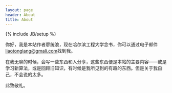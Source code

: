 ```yaml
---
layout: page
header: About
title: About
---
```

{% include JB/setup %}


你好，我是本站作者廖统浪，现在哈尔滨工程大学念书，你可以通过电子邮件<a href="mailto:liaotonglang@gmail.com">liaotonglang@gmali.com</a>找到我。

在我无聊的时候，会写一些东西和人分享，这些东西便是本站的主要内容——或是学习新算法，或是回顾旧知识，有时候是我所见到的有趣的东西。但是关于我自己，不会说的太多。

此致敬礼。


